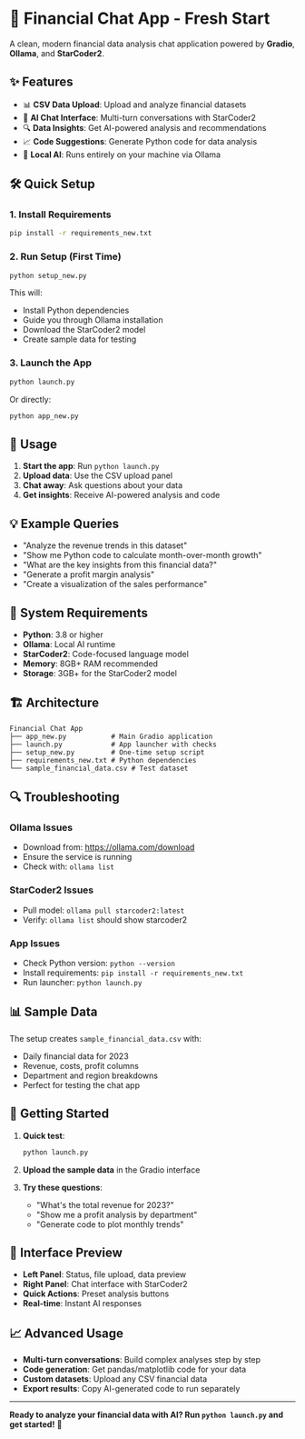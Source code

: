 # 💼 Financial Chat App - Fresh Start

A clean, modern financial data analysis chat application powered by **Gradio**, **Ollama**, and **StarCoder2**.

## ✨ Features

- 📊 **CSV Data Upload**: Upload and analyze financial datasets
- 💬 **AI Chat Interface**: Multi-turn conversations with StarCoder2
- 🔍 **Data Insights**: Get AI-powered analysis and recommendations
- 📈 **Code Suggestions**: Generate Python code for data analysis
- 🚀 **Local AI**: Runs entirely on your machine via Ollama

## 🛠️ Quick Setup

### 1. Install Requirements
```bash
pip install -r requirements_new.txt
```

### 2. Run Setup (First Time)
```bash
python setup_new.py
```

This will:
- Install Python dependencies
- Guide you through Ollama installation
- Download the StarCoder2 model
- Create sample data for testing

### 3. Launch the App
```bash
python launch.py
```

Or directly:
```bash
python app_new.py
```

## 🎯 Usage

1. **Start the app**: Run `python launch.py`
2. **Upload data**: Use the CSV upload panel
3. **Chat away**: Ask questions about your data
4. **Get insights**: Receive AI-powered analysis and code

## 💡 Example Queries

- "Analyze the revenue trends in this dataset"
- "Show me Python code to calculate month-over-month growth"
- "What are the key insights from this financial data?"
- "Generate a profit margin analysis"
- "Create a visualization of the sales performance"

## 🔧 System Requirements

- **Python**: 3.8 or higher
- **Ollama**: Local AI runtime
- **StarCoder2**: Code-focused language model
- **Memory**: 8GB+ RAM recommended
- **Storage**: 3GB+ for the StarCoder2 model

## 🏗️ Architecture

```
Financial Chat App
├── app_new.py           # Main Gradio application
├── launch.py            # App launcher with checks
├── setup_new.py         # One-time setup script
├── requirements_new.txt # Python dependencies
└── sample_financial_data.csv # Test dataset
```

## 🔍 Troubleshooting

### Ollama Issues
- Download from: https://ollama.com/download
- Ensure the service is running
- Check with: `ollama list`

### StarCoder2 Issues
- Pull model: `ollama pull starcoder2:latest`
- Verify: `ollama list` should show starcoder2

### App Issues
- Check Python version: `python --version`
- Install requirements: `pip install -r requirements_new.txt`
- Run launcher: `python launch.py`

## 📊 Sample Data

The setup creates `sample_financial_data.csv` with:
- Daily financial data for 2023
- Revenue, costs, profit columns
- Department and region breakdowns
- Perfect for testing the chat app

## 🚀 Getting Started

1. **Quick test**: 
   ```bash
   python launch.py
   ```

2. **Upload the sample data** in the Gradio interface

3. **Try these questions**:
   - "What's the total revenue for 2023?"
   - "Show me a profit analysis by department"
   - "Generate code to plot monthly trends"

## 🎨 Interface Preview

- **Left Panel**: Status, file upload, data preview
- **Right Panel**: Chat interface with StarCoder2
- **Quick Actions**: Preset analysis buttons
- **Real-time**: Instant AI responses

## 📈 Advanced Usage

- **Multi-turn conversations**: Build complex analyses step by step
- **Code generation**: Get pandas/matplotlib code for your data
- **Custom datasets**: Upload any CSV financial data
- **Export results**: Copy AI-generated code to run separately

---

**Ready to analyze your financial data with AI? Run `python launch.py` and get started!** 🚀
